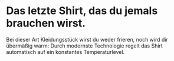 # Das letzte Shirt, das du jemals brauchen wirst.

Bei dieser Art Kleidungsstück wirst du weder frieren, noch wird dir übermäßig warm: Durch modernste Technologie regelt das Shirt automatisch auf ein konstantes Temperaturlevel.
